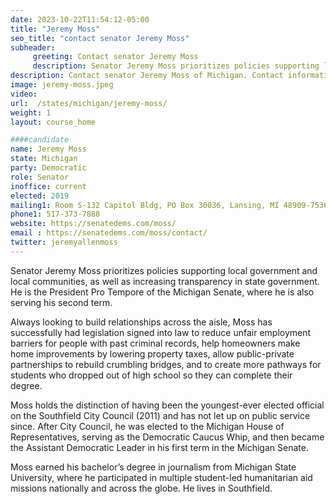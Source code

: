 ```yaml
---
date: 2023-10-22T11:54:12-05:00
title: "Jeremy Moss"
seo_title: "contact senator Jeremy Moss"
subheader:
     greeting: Contact senator Jeremy Moss
     description: Senator Jeremy Moss prioritizes policies supporting local government and local communities, as well as increasing transparency in state government. He is the President Pro Tempore of the Michigan Senate, where he is also serving his second term.
description: Contact senator Jeremy Moss of Michigan. Contact information for Jeremy Moss includes email address, phone number, and mailing address.
image: jeremy-moss.jpeg
video:
url:  /states/michigan/jeremy-moss/
weight: 1
layout: course_home

####candidate
name: Jeremy Moss
state: Michigan
party: Democratic
role: Senator
inoffice: current
elected: 2019
mailing1: Room S-132 Capitol Bldg, PO Box 30036, Lansing, MI 48909-7536
phone1:	517-373-7888
website: https://senatedems.com/moss/
email : https://senatedems.com/moss/contact/
twitter: jeremyallenmoss
---
```


Senator Jeremy Moss prioritizes policies supporting local government and local communities, as well as increasing transparency in state government. He is the President Pro Tempore of the Michigan Senate, where he is also serving his second term.

Always looking to build relationships across the aisle, Moss has successfully had legislation signed into law to reduce unfair employment barriers for people with past criminal records, help homeowners make home improvements by lowering property taxes, allow public-private partnerships to rebuild crumbling bridges, and to create more pathways for students who dropped out of high school so they can complete their degree.

Moss holds the distinction of having been the youngest-ever elected official on the Southfield City Council (2011) and has not let up on public service since. After City Council, he was elected to the Michigan House of Representatives, serving as the Democratic Caucus Whip, and then became the Assistant Democratic Leader in his first term in the Michigan Senate.

Moss earned his bachelor’s degree in journalism from Michigan State University, where he participated in multiple student-led humanitarian aid missions nationally and across the globe. He lives in Southfield.
